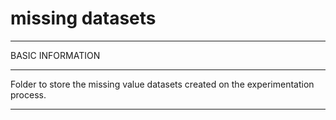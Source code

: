 # missing datasets

*************************************************************
BASIC INFORMATION
*************************************************************
Folder to store the missing value datasets created on the experimentation process.

*************************************************************
